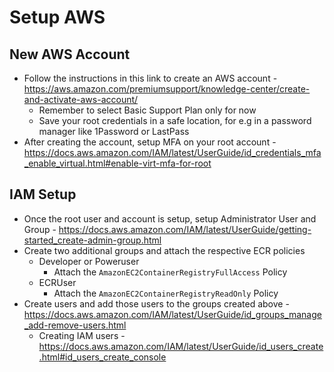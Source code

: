 # Setup AWS

## New AWS Account

- Follow the instructions in this link to create an AWS account - https://aws.amazon.com/premiumsupport/knowledge-center/create-and-activate-aws-account/
  - Remember to select Basic Support Plan only for now
  - Save your root credentials in a safe location, for e.g in a password manager like 1Password or LastPass
- After creating the account, setup MFA on your root account - https://docs.aws.amazon.com/IAM/latest/UserGuide/id_credentials_mfa_enable_virtual.html#enable-virt-mfa-for-root

## IAM Setup

- Once the root user and account is setup, setup Administrator User and Group - https://docs.aws.amazon.com/IAM/latest/UserGuide/getting-started_create-admin-group.html
- Create two additional groups and attach the respective ECR policies
  - Developer or Poweruser
    - Attach the `AmazonEC2ContainerRegistryFullAccess` Policy
  - ECRUser
    - Attach the `AmazonEC2ContainerRegistryReadOnly` Policy
- Create users and add those users to the groups created above - https://docs.aws.amazon.com/IAM/latest/UserGuide/id_groups_manage_add-remove-users.html
  - Creating IAM users - https://docs.aws.amazon.com/IAM/latest/UserGuide/id_users_create.html#id_users_create_console

